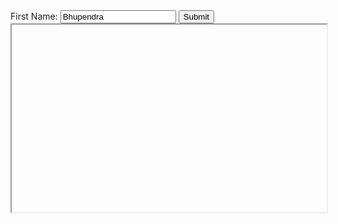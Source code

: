 <script src="https://ajax.googleapis.com/ajax/libs/jquery/3.4.1/jquery.min.js"></script>
<script src="../noname/scripts/main.js"></script>
 
<div id="d1">
 <label for="inpName">First Name: </label>
<input type="text" id="inpName" value="Bhupendra" /> <input type="button" id="btn1" value="Submit">
</div>

<div id="mydiv">
     <iframe id="frame" src="" width="100%" height="300">
     </iframe>
 </div>


